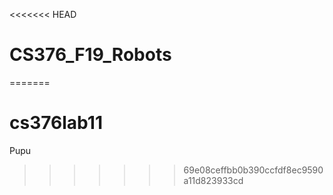<<<<<<< HEAD
# CS376_F19_Robots
=======
# cs376lab11
Pupu
>>>>>>> 69e08ceffbb0b390ccfdf8ec9590a11d823933cd
